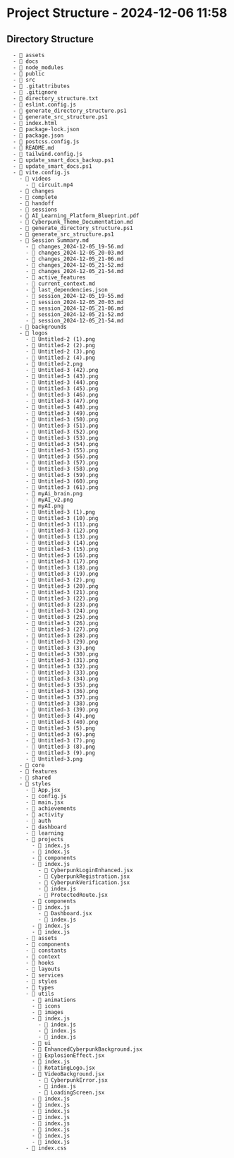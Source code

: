 # Project Structure - 2024-12-06 11:58

## Directory Structure

      - 📁 assets
      - 📁 docs
      - 📁 node_modules
      - 📁 public
      - 📁 src
      - 📄 .gitattributes
      - 📄 .gitignore
      - 📄 directory_structure.txt
      - 📄 eslint.config.js
      - 📄 generate_directory_structure.ps1
      - 📄 generate_src_structure.ps1
      - 📄 index.html
      - 📄 package-lock.json
      - 📄 package.json
      - 📄 postcss.config.js
      - 📄 README.md
      - 📄 tailwind.config.js
      - 📄 update_smart_docs_backup.ps1
      - 📄 update_smart_docs.ps1
      - 📄 vite.config.js
        - 📁 videos
          - 📄 circuit.mp4
        - 📁 changes
        - 📁 complete
        - 📁 handoff
        - 📁 sessions
        - 📄 AI_Learning_Platform_Blueprint.pdf
        - 📄 Cyberpunk_Theme_Documentation.md
        - 📄 generate_directory_structure.ps1
        - 📄 generate_src_structure.ps1
        - 📄 Session Summary.md
          - 📄 changes_2024-12-05_19-56.md
          - 📄 changes_2024-12-05_20-03.md
          - 📄 changes_2024-12-05_21-06.md
          - 📄 changes_2024-12-05_21-52.md
          - 📄 changes_2024-12-05_21-54.md
          - 📁 active_features
          - 📄 current_context.md
          - 📄 last_dependencies.json
          - 📄 session_2024-12-05_19-55.md
          - 📄 session_2024-12-05_20-03.md
          - 📄 session_2024-12-05_21-06.md
          - 📄 session_2024-12-05_21-52.md
          - 📄 session_2024-12-05_21-54.md
        - 📁 backgrounds
        - 📁 logos
          - 📄 Untitled-2 (1).png
          - 📄 Untitled-2 (2).png
          - 📄 Untitled-2 (3).png
          - 📄 Untitled-2 (4).png
          - 📄 Untitled-2.png
          - 📄 Untitled-3 (42).png
          - 📄 Untitled-3 (43).png
          - 📄 Untitled-3 (44).png
          - 📄 Untitled-3 (45).png
          - 📄 Untitled-3 (46).png
          - 📄 Untitled-3 (47).png
          - 📄 Untitled-3 (48).png
          - 📄 Untitled-3 (49).png
          - 📄 Untitled-3 (50).png
          - 📄 Untitled-3 (51).png
          - 📄 Untitled-3 (52).png
          - 📄 Untitled-3 (53).png
          - 📄 Untitled-3 (54).png
          - 📄 Untitled-3 (55).png
          - 📄 Untitled-3 (56).png
          - 📄 Untitled-3 (57).png
          - 📄 Untitled-3 (58).png
          - 📄 Untitled-3 (59).png
          - 📄 Untitled-3 (60).png
          - 📄 Untitled-3 (61).png
          - 📄 myAi_brain.png
          - 📄 myAI_v2.png
          - 📄 myAI.png
          - 📄 Untitled-3 (1).png
          - 📄 Untitled-3 (10).png
          - 📄 Untitled-3 (11).png
          - 📄 Untitled-3 (12).png
          - 📄 Untitled-3 (13).png
          - 📄 Untitled-3 (14).png
          - 📄 Untitled-3 (15).png
          - 📄 Untitled-3 (16).png
          - 📄 Untitled-3 (17).png
          - 📄 Untitled-3 (18).png
          - 📄 Untitled-3 (19).png
          - 📄 Untitled-3 (2).png
          - 📄 Untitled-3 (20).png
          - 📄 Untitled-3 (21).png
          - 📄 Untitled-3 (22).png
          - 📄 Untitled-3 (23).png
          - 📄 Untitled-3 (24).png
          - 📄 Untitled-3 (25).png
          - 📄 Untitled-3 (26).png
          - 📄 Untitled-3 (27).png
          - 📄 Untitled-3 (28).png
          - 📄 Untitled-3 (29).png
          - 📄 Untitled-3 (3).png
          - 📄 Untitled-3 (30).png
          - 📄 Untitled-3 (31).png
          - 📄 Untitled-3 (32).png
          - 📄 Untitled-3 (33).png
          - 📄 Untitled-3 (34).png
          - 📄 Untitled-3 (35).png
          - 📄 Untitled-3 (36).png
          - 📄 Untitled-3 (37).png
          - 📄 Untitled-3 (38).png
          - 📄 Untitled-3 (39).png
          - 📄 Untitled-3 (4).png
          - 📄 Untitled-3 (40).png
          - 📄 Untitled-3 (5).png
          - 📄 Untitled-3 (6).png
          - 📄 Untitled-3 (7).png
          - 📄 Untitled-3 (8).png
          - 📄 Untitled-3 (9).png
          - 📄 Untitled-3.png
        - 📁 core
        - 📁 features
        - 📁 shared
        - 📁 styles
          - 📄 App.jsx
          - 📄 config.js
          - 📄 main.jsx
          - 📁 achievements
          - 📁 activity
          - 📁 auth
          - 📁 dashboard
          - 📁 learning
          - 📁 projects
            - 📄 index.js
            - 📄 index.js
            - 📁 components
            - 📄 index.js
              - 📄 CyberpunkLoginEnhanced.jsx
              - 📄 CyberpunkRegistration.jsx
              - 📄 CyberpunkVerification.jsx
              - 📄 index.js
              - 📄 ProtectedRoute.jsx
            - 📁 components
            - 📄 index.js
              - 📄 Dashboard.jsx
              - 📄 index.js
            - 📄 index.js
            - 📄 index.js
          - 📁 assets
          - 📁 components
          - 📁 constants
          - 📁 context
          - 📁 hooks
          - 📁 layouts
          - 📁 services
          - 📁 styles
          - 📁 types
          - 📁 utils
            - 📁 animations
            - 📁 icons
            - 📁 images
            - 📄 index.js
              - 📄 index.js
              - 📄 index.js
              - 📄 index.js
            - 📁 ui
            - 📄 EnhancedCyberpunkBackground.jsx
            - 📄 ExplosionEffect.jsx
            - 📄 index.js
            - 📄 RotatingLogo.jsx
            - 📄 VideoBackground.jsx
              - 📄 CyberpunkError.jsx
              - 📄 index.js
              - 📄 LoadingScreen.jsx
            - 📄 index.js
            - 📄 index.js
            - 📄 index.js
            - 📄 index.js
            - 📄 index.js
            - 📄 index.js
            - 📄 index.js
            - 📄 index.js
          - 📄 index.css
